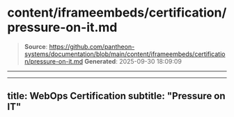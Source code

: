 # content/iframeembeds/certification/pressure-on-it.md

> **Source**: https://github.com/pantheon-systems/documentation/blob/main/content/iframeembeds/certification/pressure-on-it.md
> **Generated**: 2025-09-30 18:09:09

---

---
title: WebOps Certification
subtitle: "Pressure on IT"
---

<Partial file="certification-guide/pressure-on-it.md" />
